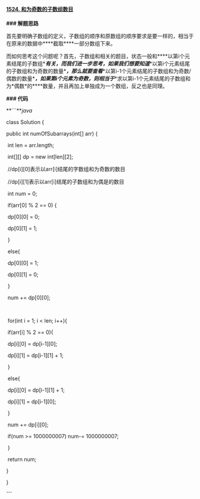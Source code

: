#### [1524. 和为奇数的子数组数目](https://leetcode-cn.com/problems/number-of-sub-arrays-with-odd-sum/)

**### 解题思路**

首先要明确子数组的定义，子数组的顺序和原数组的顺序要求是要一样的，相当于在原来的数据中***\*截取\****一部分数组下来。

而如何思考这个问题呢？首先，子数组和相关的题目，状态一般和***\*以第i个元素结尾的子数组\****有关，而我们进一步思考，如果我们想要知道***\*以第i个元素结尾的子数组和为奇数的数量\****，那么就要查看***\*以第i-1个元素结尾的子数组和为奇数/偶数的数量\****，如果第i个元素为奇数，则相当于***\*求以第i-1个元素结尾的子数组和为\*偶数\*的\****数量，并且再加上单独成为一个数组，反之也是同理。

**### 代码**



**```***java*

class Solution {

  public int numOfSubarrays(int[] arr) {

​    int len = arr.length;

​    int[][] dp = new int[len][2];

​    //dp[i][0]表示以arr[i]结尾的字数组和为奇数的数目

​    //dp[i][1]表示以arr[i]结尾的子数组和为偶是的数目

​    int num = 0;

​    if(arr[0] % 2 == 0)  {

​      dp[0][0] = 0;

​      dp[0][1] = 1;

​    } 

​    else{

​      dp[0][0] = 1;

​      dp[0][1] = 0;

​    }

​    num += dp[0][0];

​    

​    for(int i = 1; i < len; i++){

​      if(arr[i] % 2 == 0){

​        dp[i][0] = dp[i-1][0];

​        dp[i][1] = dp[i-1][1] + 1;

​      }

​      else{

​        dp[i][0] = dp[i-1][1] + 1;

​        dp[i][1] = dp[i-1][0];

​      }

​      num += dp[i][0];

​      if(num >= 1000000007) num-= 1000000007;

​    }

​    return num;

  }

}

**```**